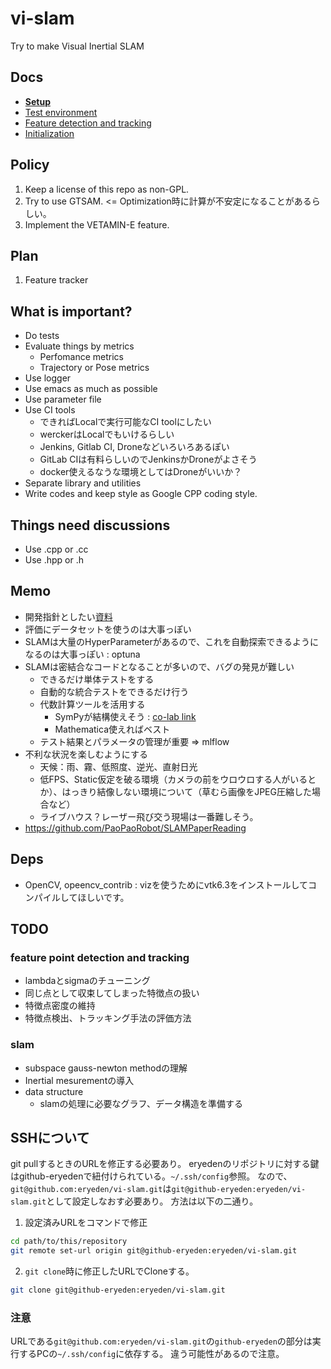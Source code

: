 # vi-slam
Try to make Visual Inertial SLAM

## Docs
- [__Setup__](docs/setup.md)
- [Test environment](docs/about_test.md)
- [Feature detection and tracking](docs/feature_extructor.md)
- [Initialization](docs/initialization.md)

## Policy
1. Keep a license of this repo as non-GPL.
2. Try to use GTSAM. <= Optimization時に計算が不安定になることがあるらしい。
3. Implement the VETAMIN-E feature.


## Plan
1. Feature tracker

## What is important?
- Do tests
- Evaluate things by metrics
  - Perfomance metrics
  - Trajectory or Pose metrics
- Use logger
- Use emacs as much as possible
- Use parameter file
- Use CI tools
    - できればLocalで実行可能なCI toolにしたい
    - werckerはLocalでもいけるらしい
    - Jenkins, Gitlab CI, Droneなどいろいろあるぽい
    - GitLab CIは有料らしいのでJenkinsかDroneがよさそう
    - docker使えるなうな環境としてはDroneがいいか？
- Separate library and utilities
- Write codes and keep style as Google CPP coding style.

## Things need discussions
- Use .cpp or .cc
- Use .hpp or .h

## Memo
- 開発指針としたい[資料](docs/problemsandsolutionsforslamdevelopment-191215161142.pdf)
- 評価にデータセットを使うのは大事っぽい
- SLAMは大量のHyperParameterがあるので、これを自動探索できるようになるのは大事っぽい : optuna
- SLAMは密結合なコードとなることが多いので、バグの発見が難しい
  - できるだけ単体テストをする
  - 自動的な統合テストをできるだけ行う
  - 代数計算ツールを活用する
    - SymPyが結構使えそう : [co-lab link](https://colab.research.google.com/drive/1wflhGRVzdlosxHsC63HX2WvXrCG-b8p0)
    - Mathematica使えればベスト
  - テスト結果とパラメータの管理が重要 => mlflow
- 不利な状況を楽しむようにする
  - 天候：雨、霧、低照度、逆光、直射日光
  - 低FPS、Static仮定を破る環境（カメラの前をウロウロする人がいるとか）、はっきり結像しない環境について（草むら画像をJPEG圧縮した場合など）
  - ライブハウス？レーザー飛び交う現場は一番難しそう。
- https://github.com/PaoPaoRobot/SLAMPaperReading


## Deps
- OpenCV, opeencv_contrib : vizを使うためにvtk6.3をインストールしてコンパイルしてほしいです。


## TODO
### feature point detection and tracking
- lambdaとsigmaのチューニング
- 同じ点として収束してしまった特徴点の扱い
- 特徴点密度の維持
- 特徴点検出、トラッキング手法の評価方法
### slam
- subspace gauss-newton methodの理解
- Inertial mesurementの導入
- data structure
  - slamの処理に必要なグラフ、データ構造を準備する

## SSHについて
git pullするときのURLを修正する必要あり。
eryedenのリポジトリに対する鍵はgithub-eryedenで紐付けられている。`~/.ssh/config`参照。
なので、`git@github.com:eryeden/vi-slam.git`は`git@github-eryeden:eryeden/vi-slam.git`として設定しなおす必要あり。
方法は以下の二通り。
1. 設定済みURLをコマンドで修正
``` bash
cd path/to/this/repository
git remote set-url origin git@github-eryeden:eryeden/vi-slam.git
```
2. `git clone`時に修正したURLでCloneする。
``` bash
git clone git@github-eryeden:eryeden/vi-slam.git
```

### 注意
URLである`git@github.com:eryeden/vi-slam.git`の`github-eryeden`の部分は実行するPCの`~/.ssh/config`に依存する。
違う可能性があるので注意。
